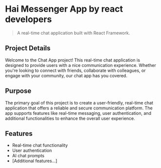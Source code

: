 # Hai Messenger App by react developers

> A real-time chat application built with React Framework.

## Project Details

Welcome to the Chat App project! This real-time chat application is designed to provide users with a nice communication experience. Whether you're looking to connect with friends, collaborate with colleagues, or engage with your community, our chat app has you covered.

## Purpose

The primary goal of this project is to create a user-friendly, real-time chat application that offers a reliable and secure communication platform. The app supports features like real-time messaging, user authentication, and additional functionalities to enhance the overall user experience.

## Features

- Real-time chat functionality
- User authentication
- AI chat prompts
- [Additional features...]

